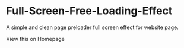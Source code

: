 # Full-Screen-Free-Loading-Effect
A simple and clean page preloader full screen effect for website page. 

View this on Homepage
